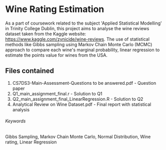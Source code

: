 # Wine Rating Estimation

As a part of coursework related to the subject 'Applied Statistical Modelling' in Trinity College Dublin, this project aims to analyse the wine reviews dataset taken from the Kaggle website: https://www.kaggle.com/zynicide/wine-reviews. The use of statistical methods like Gibbs sampling using Markov Chain Monte Carlo (MCMC) approach to compare each wine's marginal probability, linear regression to estimate the points value for wines from the USA.

## Files contained
1. CS7DS3-Main-Assessment-Questions to be answered.pdf - Question paper
2. Q1_main_assignment_final.r - Solution to Q1
3. Q2_main_assignment_final_LinearRegression.R - Solution to Q2
4. Analytical Review on Wine Dataset.pdf - Final report with statistical analysis

###### Keywords
Gibbs Sampling, Markov Chain Monte Carlo, Normal Distribution, Wine rating, Linear Regression

